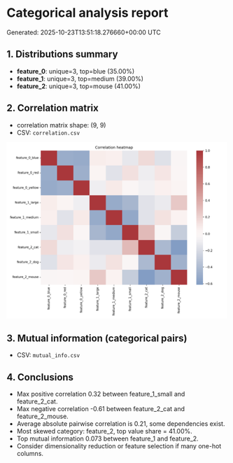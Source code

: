 # Categorical analysis report
Generated: 2025-10-23T13:51:18.276660+00:00 UTC

## 1. Distributions summary
- **feature_0**: unique=3, top=blue (35.00%)
- **feature_1**: unique=3, top=medium (39.00%)
- **feature_2**: unique=3, top=mouse (41.00%)

## 2. Correlation matrix
- correlation matrix shape: (9, 9)
- CSV: `correlation.csv`

![heatmap](heatmap.png)

## 3. Mutual information (categorical pairs)
- CSV: `mutual_info.csv`

## 4. Conclusions
- Max positive correlation 0.32 between feature_1_small and feature_2_cat.
- Max negative correlation -0.61 between feature_2_cat and feature_2_mouse.
- Average absolute pairwise correlation is 0.21, some dependencies exist.
- Most skewed category: feature_2, top value share = 41.00%.
- Top mutual information 0.073 between feature_1 and feature_2.
- Consider dimensionality reduction or feature selection if many one-hot columns.
